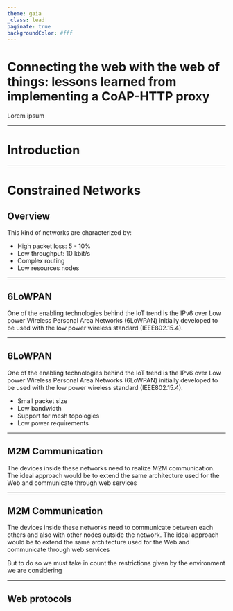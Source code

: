 ```yaml
---
theme: gaia
_class: lead
paginate: true
backgroundColor: #fff
---
```

# Connecting the web with the web of things: lessons learned from implementing a CoAP-HTTP proxy

Lorem ipsum 

---

# Introduction 

---

# Constrained Networks
## Overview

This kind of networks are characterized by:
- High packet loss: 5 - 10% 
- Low throughput: 10 kbit/s
- Complex routing
- Low resources nodes

--- 

## 6LoWPAN

One of the enabling technologies behind the IoT trend is the IPv6 over Low power Wireless Personal Area Networks (6LoWPAN) initially developed to be used with the low power wireless standard (IEEE802.15.4). 

---
## 6LoWPAN
One of the enabling technologies behind the IoT trend is the IPv6 over Low power Wireless Personal Area Networks (6LoWPAN) initially developed to be used with the low power wireless standard (IEEE802.15.4). 

- Small packet size
- Low bandwidth
- Support for mesh topologies
- Low power requirements 

---
## M2M Communication

The devices inside these networks need to realize M2M communication. 
The ideal approach would be to extend the same architecture used for the Web and communicate through web services

---
## M2M Communication

The devices inside these networks need to communicate between each others and also with other nodes outside the network.
The ideal approach would be to extend the same architecture used for the Web and communicate through web services

But to do so we must take in count the restrictions given by the environment we are considering 

--- 

## Web protocols 

